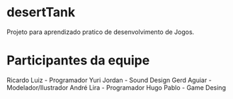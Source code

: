 # desertTank
Projeto para aprendizado pratico de desenvolvimento de Jogos.
# Participantes da equipe
Ricardo Luiz - Programador
Yuri Jordan  - Sound Design
Gerd Aguiar  - Modelador/Ilustrador
André Lira   - Programador
Hugo Pablo   - Game Desing
